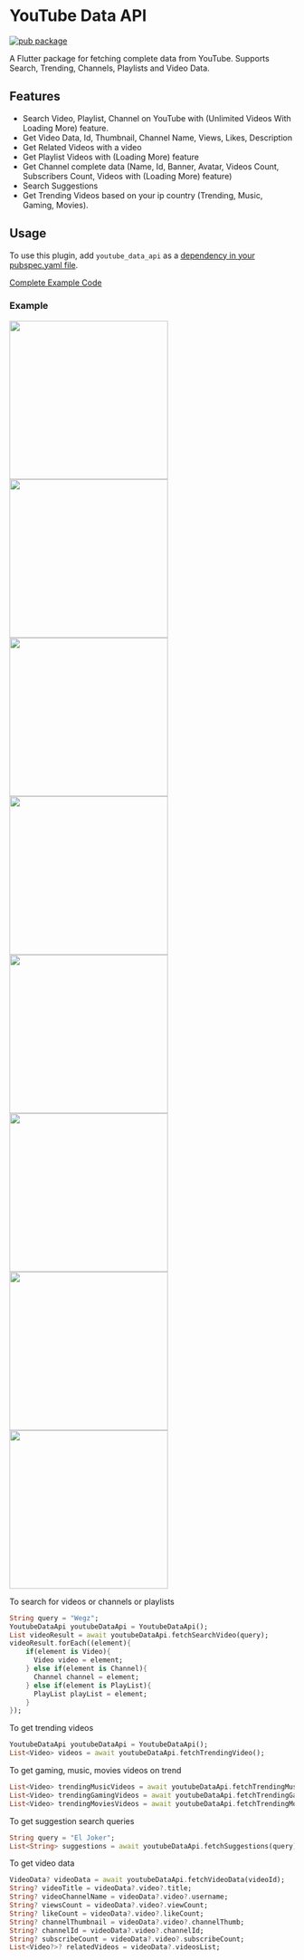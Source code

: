 # YouTube Data API

[![pub package](https://img.shields.io/pub/v/youtube_data_api.svg)](https://img.shields.io/pub/v/youtube_data_api.svg)

A Flutter package for fetching complete data from YouTube. Supports Search, Trending, Channels, Playlists and Video Data.

## Features

- Search Video, Playlist, Channel on YouTube with (Unlimited Videos With Loading More) feature.
- Get Video Data, Id, Thumbnail, Channel Name, Views, Likes, Description
- Get Related Videos with a video
- Get Playlist Videos with (Loading More) feature
- Get Channel complete data (Name, Id, Banner, Avatar, Videos Count, Subscribers Count, Videos with (Loading More) feature)
- Search Suggestions
- Get Trending Videos based on your ip country (Trending, Music, Gaming, Movies).

## Usage

To use this plugin, add `youtube_data_api` as a [dependency in your pubspec.yaml file](https://flutter.io/platform-plugins/).

[Complete Example Code](https://pub.dartlang.org/packages/youtube_data_api#-example-tab-)

### Example

[<img src="https://raw.githubusercontent.com/modwedar/FlutterTube/master/dev/phoneScreenshots/1.jpg" width=280>](https://raw.githubusercontent.com/modwedar/FlutterTube/master/dev/phoneScreenshots/1.jpg)
[<img src="https://raw.githubusercontent.com/modwedar/FlutterTube/master/dev/phoneScreenshots/2.jpg" width=280>](https://raw.githubusercontent.com/modwedar/FlutterTube/master/dev/phoneScreenshots/2.jpg)
[<img src="https://raw.githubusercontent.com/modwedar/FlutterTube/master/dev/phoneScreenshots/3.jpg" width=280>](https://raw.githubusercontent.com/modwedar/FlutterTube/master/dev/phoneScreenshots/3.jpg)
[<img src="https://raw.githubusercontent.com/modwedar/FlutterTube/master/dev/phoneScreenshots/4.jpg" width=280>](https://raw.githubusercontent.com/modwedar/FlutterTube/master/dev/phoneScreenshots/4.jpg)
[<img src="https://raw.githubusercontent.com/modwedar/FlutterTube/master/dev/phoneScreenshots/5.jpg" width=280>](https://raw.githubusercontent.com/modwedar/FlutterTube/master/dev/phoneScreenshots/5.jpg)
[<img src="https://raw.githubusercontent.com/modwedar/FlutterTube/master/dev/phoneScreenshots/6.jpg" width=280>](https://raw.githubusercontent.com/modwedar/FlutterTube/master/dev/phoneScreenshots/6.jpg)
[<img src="https://raw.githubusercontent.com/modwedar/FlutterTube/master/dev/phoneScreenshots/7.jpg" width=280>](https://raw.githubusercontent.com/modwedar/FlutterTube/master/dev/phoneScreenshots/7.jpg)
[<img src="https://raw.githubusercontent.com/modwedar/FlutterTube/master/dev/phoneScreenshots/10.jpg" width=280>](https://raw.githubusercontent.com/modwedar/FlutterTube/master/dev/phoneScreenshots/10.jpg)

To search for videos or channels or playlists
```dart
String query = "Wegz";
YoutubeDataApi youtubeDataApi = YoutubeDataApi();
List videoResult = await youtubeDataApi.fetchSearchVideo(query);
videoResult.forEach((element){
    if(element is Video){
      Video video = element;
    } else if(element is Channel){
      Channel channel = element;
    } else if(element is PlayList){
      PlayList playList = element;
    }
});
```

To get trending videos
```dart
YoutubeDataApi youtubeDataApi = YoutubeDataApi();
List<Video> videos = await youtubeDataApi.fetchTrendingVideo();
```

To get gaming, music, movies videos on trend
```dart
List<Video> trendingMusicVideos = await youtubeDataApi.fetchTrendingMusic();
List<Video> trendingGamingVideos = await youtubeDataApi.fetchTrendingGaming();
List<Video> trendingMoviesVideos = await youtubeDataApi.fetchTrendingMovies();
```

To get suggestion search queries
```dart
String query = "El Joker";
List<String> suggestions = await youtubeDataApi.fetchSuggestions(query);
```

To get video data
```dart
VideoData? videoData = await youtubeDataApi.fetchVideoData(videoId);
String? videoTitle = videoData?.video?.title;
String? videoChannelName = videoData?.video?.username;
String? viewsCount = videoData?.video?.viewCount;
String? likeCount = videoData?.video?.likeCount;
String? channelThumbnail = videoData?.video?.channelThumb;
String? channelId = videoData?.video?.channelId;
String? subscribeCount = videoData?.video?.subscribeCount;
List<Video?>? relatedVideos = videoData?.videosList;
```



